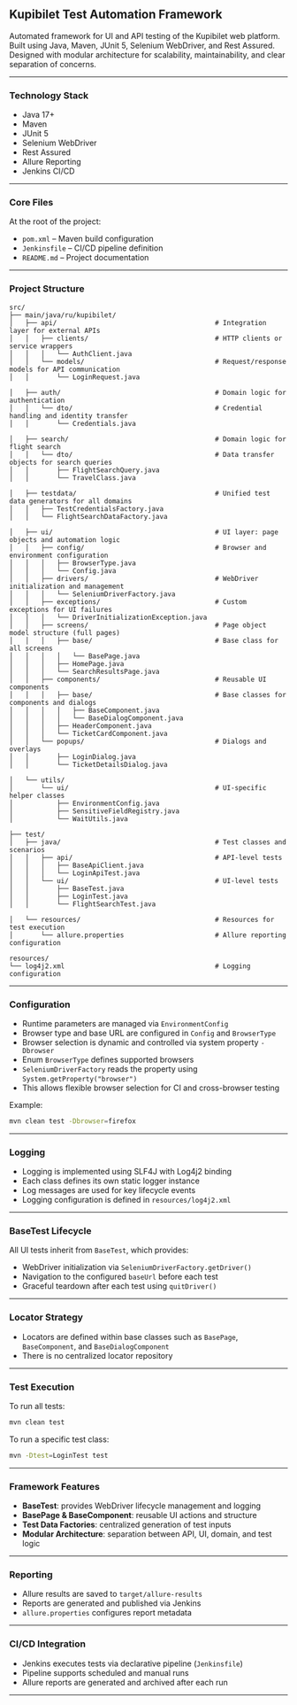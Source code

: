 ## Kupibilet Test Automation Framework

Automated framework for UI and API testing of the Kupibilet web platform. Built using Java, Maven, JUnit 5, Selenium
WebDriver, and Rest Assured. Designed with modular architecture for scalability, maintainability, and clear separation
of concerns.

---

### Technology Stack

- Java 17+
- Maven
- JUnit 5
- Selenium WebDriver
- Rest Assured
- Allure Reporting
- Jenkins CI/CD

---

### Core Files

At the root of the project:

- `pom.xml` – Maven build configuration
- `Jenkinsfile` – CI/CD pipeline definition
- `README.md` – Project documentation

---

### Project Structure

```
src/
├── main/java/ru/kupibilet/
│   ├── api/                                        # Integration layer for external APIs
│   │   ├── clients/                                # HTTP clients or service wrappers
│   │   │   └── AuthClient.java
│   │   └── models/                                 # Request/response models for API communication
│   │       └── LoginRequest.java

│   ├── auth/                                       # Domain logic for authentication
│   │   └── dto/                                    # Credential handling and identity transfer
│   │       └── Credentials.java

│   ├── search/                                     # Domain logic for flight search
│   │   └── dto/                                    # Data transfer objects for search queries
│   │       ├── FlightSearchQuery.java
│   │       └── TravelClass.java

│   ├── testdata/                                   # Unified test data generators for all domains
│   │   ├── TestCredentialsFactory.java
│   │   └── FlightSearchDataFactory.java

│   ├── ui/                                         # UI layer: page objects and automation logic
│   │   ├── config/                                 # Browser and environment configuration
│   │   │   ├── BrowserType.java
│   │   │   └── Config.java
│   │   ├── drivers/                                # WebDriver initialization and management
│   │   │   └── SeleniumDriverFactory.java
│   │   ├── exceptions/                             # Custom exceptions for UI failures
│   │   │   └── DriverInitializationException.java
│   │   ├── screens/                                # Page object model structure (full pages)
│   │   │   ├── base/                               # Base class for all screens
│   │   │   │   └── BasePage.java
│   │   │   ├── HomePage.java
│   │   │   └── SearchResultsPage.java
│   │   ├── components/                             # Reusable UI components
│   │   │   ├── base/                               # Base classes for components and dialogs
│   │   │   │   ├── BaseComponent.java
│   │   │   │   └── BaseDialogComponent.java
│   │   │   ├── HeaderComponent.java
│   │   │   └── TicketCardComponent.java
│   │   └── popups/                                 # Dialogs and overlays
│   │       ├── LoginDialog.java
│   │       └── TicketDetailsDialog.java

│   └── utils/
│       └── ui/                                     # UI-specific helper classes
│           ├── EnvironmentConfig.java
│           ├── SensitiveFieldRegistry.java
│           └── WaitUtils.java

├── test/          
│   ├── java/                                       # Test classes and scenarios
│   │   ├── api/                                    # API-level tests
│   │   │   ├── BaseApiClient.java
│   │   │   └── LoginApiTest.java
│   │   └── ui/                                     # UI-level tests
│   │       ├── BaseTest.java
│   │       ├── LoginTest.java
│   │       └── FlightSearchTest.java

│   └── resources/                                  # Resources for test execution
│       └── allure.properties                       # Allure reporting configuration

resources/
└── log4j2.xml                                      # Logging configuration
```

---

### Configuration

- Runtime parameters are managed via `EnvironmentConfig`
- Browser type and base URL are configured in `Config` and `BrowserType`
- Browser selection is dynamic and controlled via system property `-Dbrowser`
- Enum `BrowserType` defines supported browsers
- `SeleniumDriverFactory` reads the property using `System.getProperty("browser")`
- This allows flexible browser selection for CI and cross-browser testing

Example:

```bash
mvn clean test -Dbrowser=firefox
```

---

### Logging

- Logging is implemented using SLF4J with Log4j2 binding
- Each class defines its own static logger instance
- Log messages are used for key lifecycle events
- Logging configuration is defined in `resources/log4j2.xml`

---

### BaseTest Lifecycle

All UI tests inherit from `BaseTest`, which provides:

- WebDriver initialization via `SeleniumDriverFactory.getDriver()`
- Navigation to the configured `baseUrl` before each test
- Graceful teardown after each test using `quitDriver()`

---

### Locator Strategy

- Locators are defined within base classes such as `BasePage`, `BaseComponent`, and `BaseDialogComponent`
- There is no centralized locator repository

---

### Test Execution

To run all tests:

```bash
mvn clean test
```

To run a specific test class:

```bash
mvn -Dtest=LoginTest test
```

---

### Framework Features

- **BaseTest**: provides WebDriver lifecycle management and logging
- **BasePage & BaseComponent**: reusable UI actions and structure
- **Test Data Factories**: centralized generation of test inputs
- **Modular Architecture**: separation between API, UI, domain, and test logic

---

### Reporting

- Allure results are saved to `target/allure-results`
- Reports are generated and published via Jenkins
- `allure.properties` configures report metadata

---

### CI/CD Integration

- Jenkins executes tests via declarative pipeline (`Jenkinsfile`)
- Pipeline supports scheduled and manual runs
- Allure reports are generated and archived after each run

---
